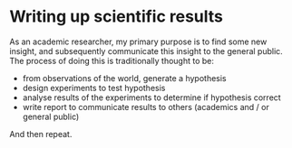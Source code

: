 # Writing up scientific results

As an academic researcher, my primary purpose is to find some new insight, and subsequently communicate this insight to the general public. The process of doing this is traditionally thought to be:

  * from observations of the world, generate a hypothesis
  * design experiments to test hypothesis
  * analyse results of the experiments to determine if hypothesis correct
  * write report to communicate results to others (academics and / or general public)

And then repeat.
